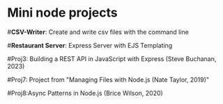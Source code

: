 # Mini node  projects

#__CSV-Writer__: Create and write csv files with the command line 

#__Restaurant Server__: Express Server with EJS Templating


#Proj3: Building a REST API in JavaScript with Express (Steve Buchanan, 2023)

#Proj7: Project from "Managing Files with Node.js (Nate Taylor, 2019)"

#Proj8:Async Patterns in Node.js (Brice Wilson, 2020)
